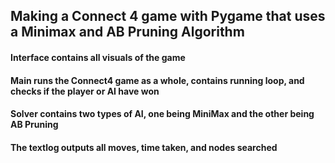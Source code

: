 ## Making a Connect 4 game with Pygame that uses a Minimax and AB Pruning Algorithm

#### Interface contains all visuals of the game

#### Main runs the Connect4 game as a whole, contains running loop, and checks if the player or AI have won

#### Solver contains two types of AI, one being MiniMax and the other being AB Pruning

#### The textlog outputs all moves, time taken, and nodes searched 